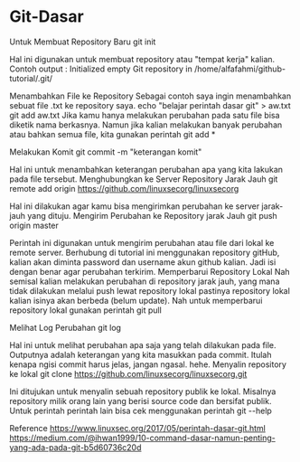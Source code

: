 # Git-Dasar

Untuk Membuat Repository Baru
git init

Hal ini digunakan untuk membuat repository atau "tempat kerja" kalian.
Contoh output :
Initialized empty Git repository in /home/alfafahmi/github-tutorial/.git/

Menambahkan File ke Repository
Sebagai contoh saya ingin menambahkan sebuat file .txt ke repository saya.
echo "belajar perintah dasar git" > aw.txt
git add aw.txt
Jika kamu hanya melakukan perubahan pada satu file bisa diketik nama berkasnya.
Namun jika kalian melakukan banyak perubahan atau bahkan semua file, kita gunakan perintah
git add *

Melakukan Komit
git commit -m "keterangan komit"

Hal ini untuk menambahkan keterangan perubahan apa yang kita lakukan pada file tersebut.
Menghubungkan ke Server Repository Jarak Jauh
git remote add origin https://github.com/linuxsecorg/linuxsecorg

Hal ini dilakukan agar kamu bisa mengirimkan perubahan ke server jarak-jauh yang dituju.
Mengirim Perubahan ke Repository jarak Jauh
git push origin master

Perintah ini digunakan untuk mengirim perubahan atau file dari lokal ke remote server. Berhubung di tutorial ini menggunakan repository gitHub, kalian akan diminta password dan username akun github kalian. Jadi isi dengan benar agar perubahan terkirim.
Memperbarui Repository Lokal
Nah semisal kalian melakukan perubahan di repository jarak jauh, yang mana tidak dilakukan melalui push lewat repository lokal pastinya repository lokal kalian isinya akan berbeda (belum update). Nah untuk memperbarui repository lokal gunakan perintah
git pull

Melihat Log Perubahan
git log

Hal ini untuk melihat perubahan apa saja yang telah dilakukan pada file. Outputnya adalah keterangan yang kita masukkan pada commit. Itulah kenapa ngisi commit harus jelas, jangan ngasal. hehe.
Menyalin repository ke lokal
git clone  https://github.com/linuxsecorg/linuxsecorg.git

Ini ditujukan untuk menyalin sebuah repository publik ke lokal. Misalnya repository milik orang lain yang berisi source code dan bersifat publik.
Untuk perintah perintah lain bisa cek menggunakan perintah
git --help

Reference
https://www.linuxsec.org/2017/05/perintah-dasar-git.html
https://medium.com/@ihwan1999/10-command-dasar-namun-penting-yang-ada-pada-git-b5d60736c20d
